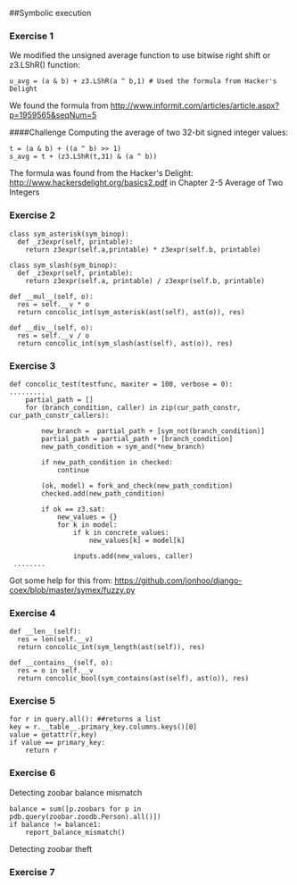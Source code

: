 ##Symbolic execution

### Exercise 1
We modified the unsigned average function to use bitwise right shift
or z3.LShR() function:

    u_avg = (a & b) + z3.LShR(a ^ b,1) # Used the formula from Hacker's Delight
    
We found the formula from http://www.informit.com/articles/article.aspx?p=1959565&seqNum=5

####Challenge
Computing the average of two 32-bit signed integer values:

    t = (a & b) + ((a ^ b) >> 1)
    s_avg = t + (z3.LShR(t,31) & (a ^ b))

The formula was found from the Hacker's Delight: http://www.hackersdelight.org/basics2.pdf in Chapter 2-5 Average of Two Integers

### Exercise 2

    class sym_asterisk(sym_binop):
      def _z3expr(self, printable):
        return z3expr(self.a,printable) * z3expr(self.b, printable)
    
    class sym_slash(sym_binop):
      def _z3expr(self, printable):
        return z3expr(self.a, printable) / z3expr(self.b, printable)
        
    def __mul__(self, o):
      res = self.__v * o
      return concolic_int(sym_asterisk(ast(self), ast(o)), res)
    
    def __div__(self, o):
      res = self.__v / o
      return concolic_int(sym_slash(ast(self), ast(o)), res)
      
### Exercise 3
    def concolic_test(testfunc, maxiter = 100, verbose = 0):
    .........
        partial_path = []
        for (branch_condition, caller) in zip(cur_path_constr, cur_path_constr_callers):
    
            new_branch =  partial_path + [sym_not(branch_condition)]
            partial_path = partial_path + [branch_condition]
            new_path_condition = sym_and(*new_branch)
    
            if new_path_condition in checked:
                continue
    
            (ok, model) = fork_and_check(new_path_condition)
            checked.add(new_path_condition)
    
            if ok == z3.sat:
                new_values = {}
                for k in model:
                    if k in concrete_values:
                        new_values[k] = model[k]
    
                    inputs.add(new_values, caller)
     ........
    
  Got some help for this from: https://github.com/jonhoo/django-coex/blob/master/symex/fuzzy.py
      
### Exercise 4

    def __len__(self):
      res = len(self.__v)
      return concolic_int(sym_length(ast(self)), res)
      
    def __contains__(self, o):
      res = o in self.__v
      return concolic_bool(sym_contains(ast(self), ast(o)), res)

### Exercise 5

    for r in query.all(): ##returns a list
    key = r.__table__.primary_key.columns.keys()[0]
    value = getattr(r,key)
    if value == primary_key:
        return r

### Exercise 6

Detecting zoobar balance mismatch

    balance = sum([p.zoobars for p in pdb.query(zoobar.zoodb.Person).all()])
    if balance != balance1:
        report_balance_mismatch()

Detecting zoobar theft

### Exercise 7
